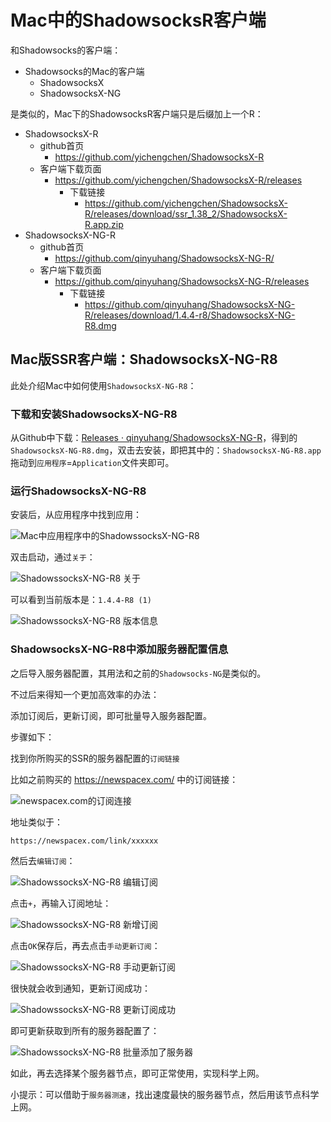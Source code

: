 # Mac中的ShadowsocksR客户端

和Shadowsocks的客户端：

* Shadowsocks的Mac的客户端
  * ShadowsocksX
  * ShadowsocksX-NG

是类似的，Mac下的ShadowsocksR客户端只是后缀加上一个R：

* ShadowsocksX-R
  * github首页
    * https://github.com/yichengchen/ShadowsocksX-R
  * 客户端下载页面
    * https://github.com/yichengchen/ShadowsocksX-R/releases
      * 下载链接
        * https://github.com/yichengchen/ShadowsocksX-R/releases/download/ssr_1.38_2/ShadowsocksX-R.app.zip
* ShadowsocksX-NG-R
  * github首页
    * https://github.com/qinyuhang/ShadowsocksX-NG-R/
  * 客户端下载页面
    * https://github.com/qinyuhang/ShadowsocksX-NG-R/releases
      * 下载链接
        * https://github.com/qinyuhang/ShadowsocksX-NG-R/releases/download/1.4.4-r8/ShadowsocksX-NG-R8.dmg

## Mac版SSR客户端：ShadowsocksX-NG-R8

此处介绍Mac中如何使用`ShadowsocksX-NG-R8`：

### 下载和安装ShadowsocksX-NG-R8

从Github中下载：[Releases · qinyuhang/ShadowsocksX-NG-R](https://github.com/qinyuhang/ShadowsocksX-NG-R/releases)，得到的`ShadowsocksX-NG-R8.dmg`，双击去安装，即把其中的：`ShadowsocksX-NG-R8.app`拖动到`应用程序`=`Application`文件夹即可。

### 运行ShadowsocksX-NG-R8

安装后，从应用程序中找到应用：

![Mac中应用程序中的ShadowssocksX-NG-R8](../../../assets/img/mac_app_shadowsocksx_ng_r8.png)

双击启动，通过`关于`：

![ShadowssocksX-NG-R8 关于](../../../assets/img/shadowsocksx_ng_r8_about.png)

可以看到当前版本是：`1.4.4-R8 (1)`

![ShadowssocksX-NG-R8 版本信息](../../../assets/img/shadowsocksx_ng_r8_version.png)

### ShadowsocksX-NG-R8中添加服务器配置信息

之后导入服务器配置，其用法和之前的`Shadowsocks-NG`是类似的。

不过后来得知一个更加高效率的办法：

添加订阅后，更新订阅，即可批量导入服务器配置。

步骤如下：

找到你所购买的SSR的服务器配置的`订阅链接`

比如之前购买的 https://newspacex.com/ 中的订阅链接：

![newspacex.com的订阅连接](../../../assets/img/newspacex_com_subscribe_url.png)

地址类似于：

`https://newspacex.com/link/xxxxxx`

然后去`编辑订阅`：

![ShadowssocksX-NG-R8 编辑订阅](../../../assets/img/shadowsocksx_ng_r8_edit_subscribe.png)

点击`+`，再输入订阅地址：

![ShadowssocksX-NG-R8 新增订阅](../../../assets/img/shadowsocksx_ng_r8_add_subscribe.png)

点击`OK`保存后，再去点击`手动更新订阅`：

![ShadowssocksX-NG-R8 手动更新订阅](../../../assets/img/shadowsocksx_ng_r8_update_subscribe.png)

很快就会收到通知，更新订阅成功：

![ShadowssocksX-NG-R8 更新订阅成功](../../../assets/img/shadowsocksx_ng_r8_updated_subscribe.png)

即可更新获取到所有的服务器配置了：

![ShadowssocksX-NG-R8 批量添加了服务器](../../../assets/img/shadowsocksx_ng_r8_batch_added_servers.png)

如此，再去选择某个服务器节点，即可正常使用，实现科学上网。

小提示：可以借助于`服务器测速`，找出速度最快的服务器节点，然后用该节点科学上网。
